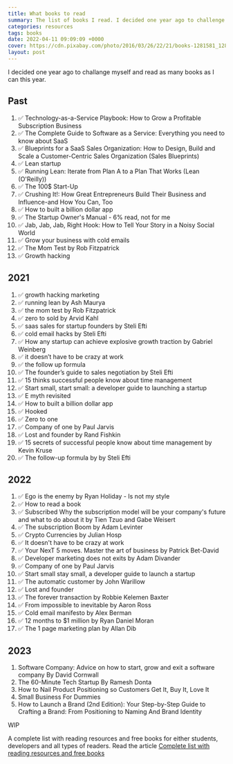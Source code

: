 ```yaml
---
title: What books to read
summary: The list of books I read. I decided one year ago to challenge myself and read as many books as I can this year. Take a look at this article and find all of them.
categories: resources
tags: books
date: 2022-04-11 09:09:09 +0000
cover: https://cdn.pixabay.com/photo/2016/03/26/22/21/books-1281581_1280.jpg
layout: post
---
```


I decided one year ago to challange myself and read as many books as I can this year.

## Past

1. ✅ Technology-as-a-Service Playbook: How to Grow a Profitable Subscription Business
2. ✅ The Complete Guide to Software as a Service: Everything you need to know about SaaS
3. ✅ Blueprints for a SaaS Sales Organization: How to Design, Build and Scale a Customer-Centric Sales Organization (Sales Blueprints)
4. ✅ Lean startup
5. ✅ Running Lean: Iterate from Plan A to a Plan That Works (Lean (O'Reilly))
6. ✅ The 100$ Start-Up
7. ✅ Crushing It!: How Great Entrepreneurs Build Their Business and Influence-and How You Can, Too
8. ✅ How to built a billion dollar app
9. ✅ The Startup Owner's Manual - 6% read, not for me
10. ✅ Jab, Jab, Jab, Right Hook: How to Tell Your Story in a Noisy Social World
11. ✅ Grow your business with cold emails
12. ✅ The Mom Test by Rob Fitzpatrick
13. ✅ Growth hacking


## 2021

1. ✅ growth hacking marketing
2. ✅ running lean by Ash Maurya
3. ✅ the mom test by Rob Fitzpatrick
4. ✅ zero to sold by Arvid Kahl
5. ✅ saas sales for startup founders by Steli Efti
6. ✅ cold email hacks by Steli Efti
7. ✅ How any startup can achieve explosive growth traction by Gabriel Weinberg
8. ✅ it doesn’t have to be crazy at work
9. ✅ the follow up formula
10. ✅ The founder’s guide to sales negotiation by Steli Efti
11. ✅ 15 thinks successful people know about time management
12. ✅ Start small, start small: a developer guide to launching a startup
13. ✅ E myth revisited
14. ✅ How to built a billion dollar app
15. ✅ Hooked
16. ✅ Zero to one
17. ✅ Company of one by Paul Jarvis
18. ✅ Lost and founder by Rand Fishkin
19. ✅ 15 secrets of successful people know about time management by Kevin Kruse
20. ✅ The follow-up formula by by Steli Efti

## 2022

1. ✅ Ego is the enemy by Ryan Holiday - Is not my style
2. ✅ How to read a book
3. ✅ Subscribed Why the subscription model will be your company's future and what to do about it by Tien Tzuo and Gabe Weisert
4. ✅ The subscription Boom by Adam Levinter
5. ✅ Crypto Currencies by Julian Hosp
6. ✅ It doesn't have to be crazy at work
7. ✅ Your NexT 5 moves. Master the art of business by Patrick Bet-David
8. ✅ Developer marketing does not exits by Adam Divander
9. ✅ Company of one by Paul Jarvis
10. ✅ Start small stay small, a developer guide to launch a startup
11. ✅ The automatic customer by John Warillow
12. ✅ Lost and founder
13. ✅ The forever transaction by Robbie Kelemen Baxter
14. ✅ From impossible to inevitable by Aaron Ross
15. ✅ Cold email manifesto by Alex Berman
16. ✅ 12 months to $1 million by Ryan Daniel Moran
17. ✅ The 1 page marketing plan by Allan Dib

## 2023

1. Software Company: Advice on how to start, grow and exit a software company By David Cornwall
2. The 60-Minute Tech Startup By Ramesh Donta
3. How to Nail Product Positioning so Customers Get It, Buy It, Love It
4. Small Business For Dummies
5. How to Launch a Brand (2nd Edition): Your Step-by-Step Guide to Crafting a Brand: From Positioning to Naming And Brand Identity


WIP

A complete list with reading resources and free books for either students, developers and all types of readers. Read the article [Complete list with reading resources and free books](https://whyboobo.com/resources/free-books-and-reading-resources/)
